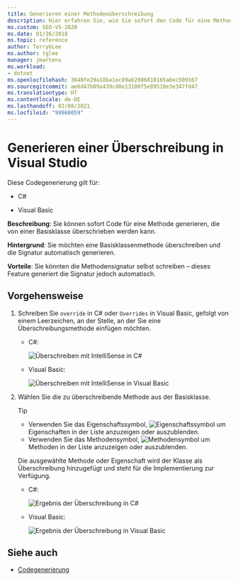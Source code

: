 ```yaml
---
title: Generieren einer Methodenüberschreibung
description: Hier erfahren Sie, wie Sie sofort den Code für eine Methode generieren, die von einer Basisklasse überschrieben werden kann.
ms.custom: SEO-VS-2020
ms.date: 01/26/2018
ms.topic: reference
author: TerryGLee
ms.author: tglee
manager: jmartens
ms.workload:
- dotnet
ms.openlocfilehash: 3640fe29a18ba1ec89ab2806810165a0ec509167
ms.sourcegitcommit: ae6d47b09a439cd0e13180f5e89510e3e347fd47
ms.translationtype: HT
ms.contentlocale: de-DE
ms.lasthandoff: 02/08/2021
ms.locfileid: "99968059"
---
```

# <a name="generate-an-override-in-visual-studio"></a>Generieren einer Überschreibung in Visual Studio

Diese Codegenerierung gilt für:

- C#

- Visual Basic

**Beschreibung**: Sie können sofort Code für eine Methode generieren, die von einer Basisklasse überschrieben werden kann.

**Hintergrund**: Sie möchten eine Basisklassenmethode überschreiben und die Signatur automatisch generieren.

**Vorteile**: Sie könnten die Methodensignatur selbst schreiben – dieses Feature generiert die Signatur jedoch automatisch.

## <a name="how-to"></a>Vorgehensweise

1. Schreiben Sie `override` in C# oder `Overrides` in Visual Basic, gefolgt von einem Leerzeichen, an der Stelle, an der Sie eine Überschreibungsmethode einfügen möchten.

   - C#:

      ![Überschreiben mit IntelliSense in C#](media/override-intellisense-cs.png)

   - Visual Basic:

      ![Überschreiben mit IntelliSense in Visual Basic](media/override-intellisense-vb.png)

2. Wählen Sie die zu überschreibende Methode aus der Basisklasse.

   > [!TIP]
   > - Verwenden Sie das Eigenschaftssymbol, ![Eigenschaftssymbol](media/override-property-cs.png) um Eigenschaften in der Liste anzuzeigen oder auszublenden.
   > - Verwenden Sie das Methodensymbol, ![Methodensymbol](media/override-method-cs.png) um Methoden in der Liste anzuzeigen oder auszublenden.

   Die ausgewählte Methode oder Eigenschaft wird der Klasse als Überschreibung hinzugefügt und steht für die Implementierung zur Verfügung.

   - C#:

       ![Ergebnis der Überschreibung in C#](media/override-result-cs.png)

   - Visual Basic:

       ![Ergebnis der Überschreibung in Visual Basic](media/override-result-vb.png)

## <a name="see-also"></a>Siehe auch

- [Codegenerierung](../code-generation-in-visual-studio.md)
